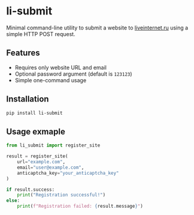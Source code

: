 # li-submit

Minimal command-line utility to submit a website to [liveinternet.ru](https://www.liveinternet.ru/add) using a simple HTTP POST request.

## Features

- Requires only website URL and email
- Optional password argument (default is `123123`)
- Simple one-command usage

## Installation

```bash
pip install li-submit
```


## Usage exmaple

```python
from li_submit import register_site

result = register_site(
    url="example.com",
    email="user@example.com",
    anticaptcha_key="your_anticaptcha_key"
)

if result.success:
    print("Registration successful!")
else:
    print(f"Registration failed: {result.message}")
```

